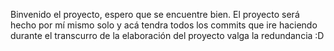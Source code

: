 Binvenido el proyecto, espero que se encuentre bien. El proyecto será hecho por mí mismo solo y acá tendra todos los commits que ire haciendo durante el transcurro de la elaboración del proyecto valga la redundancia :D
